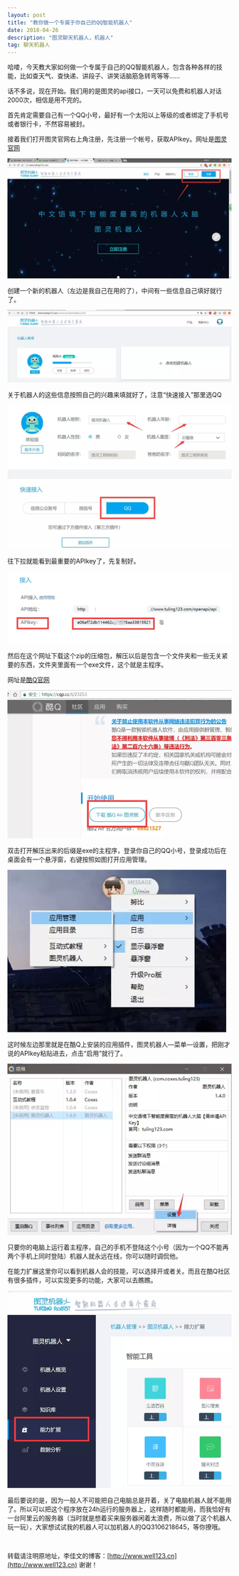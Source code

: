 ```yaml
---
layout: post
title: "教你做一个专属于你自己的QQ智能机器人"
date: 2018-04-26 
description: "图灵聊天机器人，机器人"
tag: 聊天机器人 
---   
```


哈喽，今天教大家如何做一个专属于自己的QQ智能机器人，包含各种各样的技能，比如查天气、查快递、讲段子、讲笑话脑筋急转弯等等……

话不多说，现在开始。我们用的是图灵的api接口，一天可以免费和机器人对话2000次，相信是用不完的。

首先肯定需要自己有一个QQ小号，最好有一个太阳以上等级的或者绑定了手机号或者银行卡，不然容易被封。

接着我们打开图灵官网右上角注册，先注册一个帐号，获取APIkey。网址是[图灵官网](http://www.tuling123.com/ 
 )

 ![](/images/posts/jiqiren/tuling.png)

创建一个新的机器人（左边是我自己在用的了），中间有一些信息自己填好就行了。

![](/images/posts/jiqiren/1.png)

关于机器人的这些信息按照自己的兴趣来填就好了，注意“快速接入”那里选QQ

![](/images/posts/jiqiren/2.png)

往下拉就能看到最重要的APIkey了，先复制好。

![](/images/posts/jiqiren/3.png)

然后在这个网址下载这个zip的压缩包，解压以后是包含一个文件夹和一些无关紧要的东西，文件夹里面有一个exe文件，这个就是主程序。

网址是[酷Q官网](https://cqp.cc/t/23253)

![](/images/posts/jiqiren/4.png)

双击打开解压出来的后缀是exe的主程序，登录你自己的QQ小号，登录成功后在桌面会有一个悬浮窗，右键按照如图打开应用管理。

![](/images/posts/jiqiren/5.png)
 
这时候左边那里就是在酷Q上安装的应用插件，图灵机器人—菜单—设置，把刚才说的APIkey粘贴进去，点击“启用”就行了。

![](/images/posts/jiqiren/6.png)

只要你的电脑上运行着主程序，自己的手机不登陆这个小号（因为一个QQ不能再两个手机上同时登陆）机器人就永远在线，你可以随时调侃他。

在能力扩展这里你可以看到机器人会的技能，可以选择开或者关。而且在酷Q社区有很多插件，可以实现更多的功能，大家可以去瞧瞧。

![](/images/posts/jiqiren/7.png)

最后要说的是，因为一般人不可能把自己电脑总是开着，关了电脑机器人就不能用了。所以可以把这个程序放在24h运行的服务器上，这样随时都能用，而我恰好有一台阿里云的服务器（当时就是想着买来服务器闲着太浪费，所以做了这个机器人玩一玩），大家想试试我的机器人可以加机器人的QQ3106218645，等你撩哦。

<br>

转载请注明原地址，李佳文的博客：[http://www.well123.cn](http://www.well123.cn) 谢谢！
